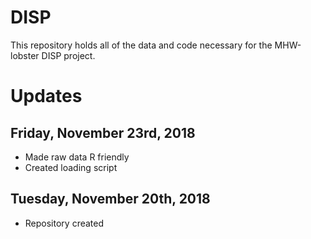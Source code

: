 # DISP
This repository holds all of the data and code necessary for the MHW-lobster DISP project.

# Updates

## Friday, November 23rd, 2018
  * Made raw data R friendly
  * Created loading script

## Tuesday, November 20th, 2018
  * Repository created